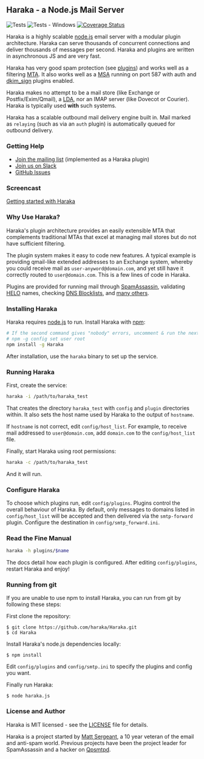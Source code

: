 
Haraka - a Node.js Mail Server
------------------------------

![Tests](https://github.com/haraka/Haraka/workflows/Haraka%20Tests/badge.svg)
![Tests - Windows](https://github.com/haraka/Haraka/workflows/Haraka%20Tests%20-%20Windows/badge.svg)
[![Coverage Status][cov-img]][cov-url]



Haraka is a highly scalable [node.js][1] email server with a modular
plugin architecture. Haraka can serve thousands of concurrent connections
and deliver thousands of messages per second. Haraka and plugins are written
in asynchronous JS and are very fast.

Haraka has very good spam protection (see [plugins][4]) and works
well as a filtering [MTA][3]. It also works well as a [MSA][5] running on
port 587 with auth and [dkim_sign][6] plugins enabled.

Haraka makes no attempt to be a mail store (like Exchange or Postfix/Exim/Qmail),
a [LDA][7], nor an IMAP server (like Dovecot or Courier). Haraka is
typically used **with** such systems.

Haraka has a scalable outbound mail delivery engine built in. Mail
marked as `relaying` (such as via an `auth` plugin) is automatically
queued for outbound delivery.

### Getting Help

* [Join the mailing list][8] (implemented as a Haraka plugin)
* [Join us on Slack][14]
* [GitHub Issues][15]


### Screencast

[Getting started with Haraka][2]

### Why Use Haraka?

Haraka's plugin architecture provides an easily extensible MTA that
complements traditional MTAs that excel at managing mail stores but do
not have sufficient filtering.

The plugin system makes it easy to code new features. A typical example
is providing qmail-like extended addresses to an Exchange system,
whereby you could receive mail as `user-anyword@domain.com`, and yet
still have it correctly routed to `user@domain.com`. This is a few lines of
code in Haraka.

Plugins are provided for running mail through [SpamAssassin][9], validating
[HELO][10] names, checking [DNS Blocklists][11], and [many others][12].


### Installing Haraka

Haraka requires [node.js][1] to run. Install Haraka with [npm][2]:

```sh
# If the second command gives "nobody" errors, uncomment & run the next command
# npm -g config set user root
npm install -g Haraka
```

After installation, use the `haraka` binary to set up the service.

### Running Haraka

First, create the service:

```sh
haraka -i /path/to/haraka_test
```

That creates the directory `haraka_test` with `config` and `plugin`
directories within. It also sets the host name used by Haraka
to the output of `hostname`.

If `hostname` is not correct, edit `config/host_list`. For example,
to receive mail addressed to `user@domain.com`, add `domain.com` to the
`config/host_list` file.

Finally, start Haraka using root permissions:

```sh
haraka -c /path/to/haraka_test
```

And it will run.

### Configure Haraka

To choose which plugins run, edit `config/plugins`. Plugins control the
overall behaviour of Haraka. By default, only messages to domains listed
in `config/host_list` will be accepted and then delivered via the
`smtp-forward` plugin. Configure the destination in `config/smtp_forward.ini`.


### Read the Fine Manual

```sh
haraka -h plugins/$name
```

The docs detail how each plugin is configured. After editing
`config/plugins`, restart Haraka and enjoy!


### Running from git

If you are unable to use npm to install Haraka, you can run from git by
following these steps:

First clone the repository:

    $ git clone https://github.com/haraka/Haraka.git
    $ cd Haraka

Install Haraka's node.js dependencies locally:

    $ npm install

Edit `config/plugins` and `config/smtp.ini` to specify the plugins and
config you want.

Finally run Haraka:

    $ node haraka.js

### License and Author

Haraka is MIT licensed - see the [LICENSE][16] file for details.

Haraka is a project started by [Matt Sergeant][17], a 10 year veteran of the email
and anti-spam world. Previous projects have been the project leader for
SpamAssassin and a hacker on [Qpsmtpd][13].

[1]: http://nodejs.org/
[2]: http://youtu.be/6twKXMAsPsw
[3]: http://en.wikipedia.org/wiki/Message_transfer_agent
[4]: https://github.com/haraka/Haraka/blob/master/Plugins.md
[5]: http://en.wikipedia.org/wiki/Mail_submission_agent
[6]: https://github.com/haraka/Haraka/blob/master/docs/plugins/dkim_sign.md
[7]: https://en.wikipedia.org/wiki/Mail_delivery_agent
[8]: mailto:haraka-sub@harakamail.com
[9]: https://haraka.github.io/manual/plugins/spamassassin.html
[10]: https://haraka.github.io/manual/plugins/helo.checks.html
[11]: https://haraka.github.io/manual/plugins/dnsbl.html
[12]: https://github.com/haraka/Haraka/tree/master/plugins
[13]: https://github.com/smtpd/qpsmtpd/
[14]: https://communityinviter.com/apps/harakaserver/public-inviter
[15]: https://github.com/haraka/Haraka/issues
[16]: https://github.com/haraka/Haraka/blob/master/LICENSE
[17]: https://github.com/baudehlo

[cov-img]: https://codecov.io/github/haraka/Haraka/coverage.svg
[cov-url]: https://codecov.io/github/haraka/Haraka?branch=master
